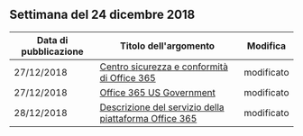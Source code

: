 <!-- This file is generated automatically each week. Changes made to this file will be overwritten.-->




## <a name="week-of-december-24-2018"></a>Settimana del 24 dicembre 2018


| Data di pubblicazione |Titolo dell'argomento | Modifica |
|------|------------|--------|
| 27/12/2018 | [Centro sicurezza e conformità di Office 365](/Office365/ServiceDescriptions/office-365-platform-service-description/office-365-securitycompliance-center) | modificato |
| 27/12/2018 | [Office 365 US Government](/Office365/ServiceDescriptions/office-365-platform-service-description/office-365-us-government/office-365-us-government) | modificato |
| 28/12/2018 | [Descrizione del servizio della piattaforma Office 365](/Office365/ServiceDescriptions/office-365-platform-service-description/office-365-platform-service-description) | modificato |

